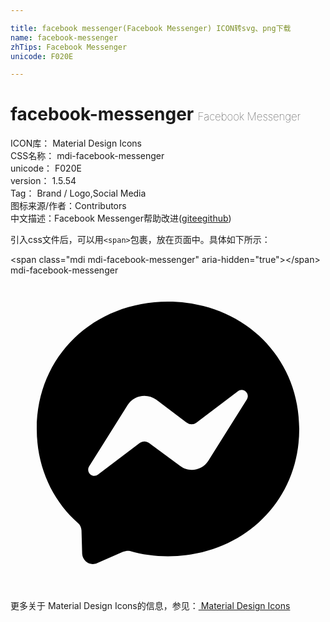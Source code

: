 ```yaml
---

title: facebook messenger(Facebook Messenger) ICON转svg、png下载
name: facebook-messenger
zhTips: Facebook Messenger
unicode: F020E

---
```


# facebook-messenger  <small style="font-size: 60%;font-weight: 100">Facebook Messenger</small>


<div class="detail-page">
<p>
<span>
ICON库：
<span class="badge-secondary badge">Material Design Icons</span> 
</span>
<br/>
<span>
CSS名称：
<span class="badge-secondary badge">mdi-facebook-messenger</span> 
</span>
<br/>
<span>
unicode：
<span class="badge-secondary badge">F020E</span> 
</span>
<br/>
<span>
version：
<span class="badge-secondary badge">1.5.54</span> 
</span>
<br/>
<span>Tag：
<span class="badge-light badge">Brand / Logo,Social Media</span>
</span>
<br/>
<span>图标来源/作者：<span class="badge-light badge">Contributors</span></span> 
<br/>
<span class="zh-detail">中文描述：<span class="badge-primary badge">Facebook Messenger</span><span class="help-link"><span>帮助改进</span>(<a href="https://gitee.com/liuwave/icon-helper/edit/master/json/material/facebook-messenger.json" target="_blank" rel="noopener noreferrer">gitee</a><a href="https://github.com/liuwave/icon-helper/edit/master/json/material/facebook-messenger.json" target="_blank" rel="noopener noreferrer">github</a></span>)</span><br/>
</p>
</div>
<div class="alert alert-dark">
  <i class="mdi mdi-facebook-messenger mdi-48px"></i>
  <i class="mdi mdi-facebook-messenger mdi-36px"></i>
  <i class="mdi mdi-facebook-messenger mdi-24px"></i>
  <i class="mdi mdi-facebook-messenger mdi-18px"></i>
</div>
<div>
  <p>引入css文件后，可以用<code>&lt;span&gt;</code>包裹，放在页面中。具体如下所示：    
  </p>
  <div class="alert alert-primary" style="font-size: 14px">
    &lt;span class="mdi mdi-facebook-messenger" aria-hidden="true"&gt;&lt;/span&gt;
    <copy-btn content='<span class="mdi mdi-facebook-messenger" aria-hidden="true"></span>'></copy-btn>
  </div>
  <div class="alert alert-secondary">
    <i class="mdi mdi-facebook-messenger"
    style="font-size: 24px"
    aria-hidden="true"></i> mdi-facebook-messenger
    <copy-btn content="mdi-facebook-messenger" btn-title="复制图标名称"></copy-btn>
  </div>
</div>
<div id="svg" class="svg-wrap">
<svg xmlns="http://www.w3.org/2000/svg" viewBox="0 0 24 24"><path d="M12,2C6.36,2 2,6.13 2,11.7C2,14.61 3.19,17.14 5.14,18.87C5.3,19 5.4,19.22 5.41,19.44L5.46,21.22C5.5,21.79 6.07,22.16 6.59,21.93L8.57,21.06C8.74,21 8.93,20.97 9.1,21C10,21.27 11,21.4 12,21.4C17.64,21.4 22,17.27 22,11.7C22,6.13 17.64,2 12,2M18,9.46L15.07,14.13C14.6,14.86 13.6,15.05 12.9,14.5L10.56,12.77C10.35,12.61 10.05,12.61 9.84,12.77L6.68,15.17C6.26,15.5 5.71,15 6,14.54L8.93,9.87C9.4,9.14 10.4,8.95 11.1,9.47L13.44,11.23C13.66,11.39 13.95,11.39 14.16,11.23L17.32,8.83C17.74,8.5 18.29,9 18,9.46Z" /></svg>
</div>
<detail full-name='mdi-facebook-messenger'></detail>
    
<div><p>更多关于 Material Design Icons的信息，参见：<a target="_blank" href="https://iconhelper.cn/material.html"> Material Design Icons</a>
</p></div>
